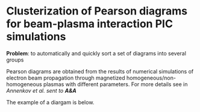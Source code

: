 # Clusterization of Pearson diagrams for beam-plasma interaction PIC simulations

**Problem**: to automatically and quickly sort a set of diagrams into several groups

Pearson diagrams are obtained from the results of numerical simulations of electron beam propagation through magnetized homogeneous/non-homogeneous plasmas with different parameters. For more details see in *Annenkov et al. sent to **A&A***

The example of a diargam is below.

